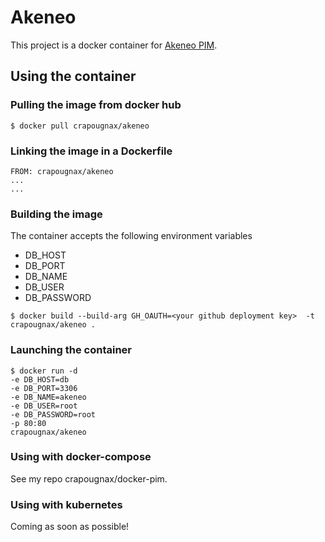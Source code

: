 # Akeneo

This project is a docker container for [Akeneo PIM](http://www.akeneo.com/what-is-a-pim/).

## Using the container

### Pulling the image from docker hub

  ```
  $ docker pull crapougnax/akeneo
  ```

### Linking the image in a Dockerfile

  ```
  FROM: crapougnax/akeneo
  ...
  ...
  ```

### Building the image

The container accepts the following environment variables
  - DB_HOST
  - DB_PORT
  - DB_NAME
  - DB_USER
  - DB_PASSWORD

  ```
  $ docker build --build-arg GH_OAUTH=<your github deployment key>  -t crapougnax/akeneo .
  ```

### Launching the container

  ```
  $ docker run -d
  -e DB_HOST=db
  -e DB_PORT=3306
  -e DB_NAME=akeneo
  -e DB_USER=root
  -e DB_PASSWORD=root
  -p 80:80
  crapougnax/akeneo
  ```

### Using with docker-compose

See my repo crapougnax/docker-pim.

### Using with kubernetes

Coming as soon as possible!

